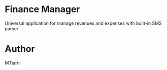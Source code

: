 # Finance Manager

Universal application for manage revenues and expenses with built-in SMS parser

# Author

MTiarn